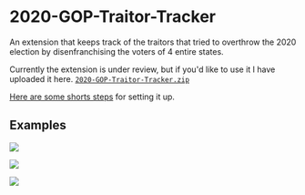 # 2020-GOP-Traitor-Tracker

An extension that keeps track of the traitors that tried to overthrow the 2020 election by disenfranchising the voters of 4 entire states. 

Currently the extension is under review, but if you'd like to use it I have uploaded it here. [`2020-GOP-Traitor-Tracker.zip`](2020-GOP-Traitor-Tracker.zip)

[Here are some shorts steps](https://ui.vision/howto/install-chrome-extension-from-file) for setting it up.

## Examples

![](https://i.imgur.com/MR5n9I1.png)

![](https://i.imgur.com/TC4xiHw.png)

![](https://i.imgur.com/Ja8HFto.png)

